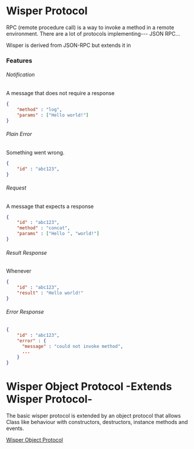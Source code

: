 # Wisper Protocol

RPC (remote procedure call) is a way to invoke a method in a remote environment. There are a lot of protocols implementing--- JSON RPC...

Wisper is derived from JSON-RPC but extends it in


### Features

###### Notification

A message that does not require a response

```json
{
    "method" : "log",
    "params" : ["Hello world!"]
}
```

###### Plain Error
Something went wrong.
```json
{
    "id" : "abc123",
}
```

###### Request
A message that expects a response
```json
{
    "id" : "abc123",
    "method" : "concat",
    "params" : ["Hello ", "world!"]
}
```


###### Result Response

Whenever

```json
{
    "id" : "abc123",
    "result" : "Hello world!"
}
```

###### Error Response

```json
{
    "id" : "abc123",
    "error" : {
      "message" : "could not invoke method",
      ...
    }
}
```

# Wisper Object Protocol -Extends Wisper Protocol-

The basic wisper protocol is extended by an object protocol that allows Class like behaviour with constructors, destructors, instance methods and events.

[Wisper Object Protocol](./OBJECT_EXTENSIONS.md)

